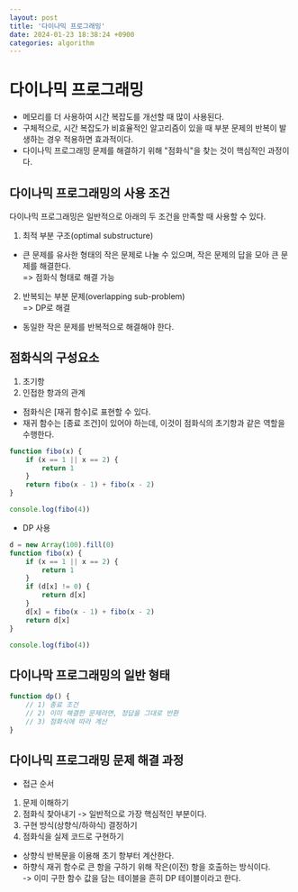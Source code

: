 ```yaml
---
layout: post
title: '다이나믹 프로그래밍'
date: 2024-01-23 18:38:24 +0900
categories: algorithm
---
```


# 다이나믹 프로그래밍

-   메모리를 더 사용하여 시간 복잡도를 개선할 때 많이 사용된다.
-   구체적으로, 시간 복잡도가 비효율적인 알고리즘이 있을 때 부분 문제의 반복이 발생하는 경우 적용하면 효과적이다.
-   다이나믹 프로그래밍 문제를 해결하기 위해 "점화식"을 찾는 것이 핵심적인 과정이다.

## 다이나믹 프로그래밍의 사용 조건

다이나믹 프로그래밍은 일반적으로 아래의 두 조건을 만족할 때 사용할 수 있다.

1. 최적 부분 구조(optimal substructure)

-   큰 문제를 유사한 형태의 작은 문제로 나눌 수 있으며, 작은 문제의 답을 모아 큰 문제를 해결한다.  
    => 점화식 형태로 해결 가능

2. 반복되는 부분 문제(overlapping sub-problem)  
   => DP로 해결

-   동일한 작은 문제를 반복적으로 해결해야 한다.

## 점화식의 구성요소

1. 초기항
2. 인접한 항과의 관계

-   점화식은 [재귀 함수]로 표현할 수 있다.
-   재귀 함수는 [종료 조건]이 있어야 하는데, 이것이 점화식의 초기항과 같은 역할을 수행한다.

```javascript
function fibo(x) {
    if (x == 1 || x == 2) {
        return 1
    }
    return fibo(x - 1) + fibo(x - 2)
}

console.log(fibo(4))
```

-   DP 사용

```javascript
d = new Array(100).fill(0)
function fibo(x) {
    if (x == 1 || x == 2) {
        return 1
    }
    if (d[x] != 0) {
        return d[x]
    }
    d[x] = fibo(x - 1) + fibo(x - 2)
    return d[x]
}

console.log(fibo(4))
```

## 다이나막 프로그래밍의 일반 형태

```javascript
function dp() {
    // 1) 종료 조건
    // 2) 이미 해결한 문제라면, 정답을 그대로 반환
    // 3) 점화식에 따라 계산
}
```

## 다이나믹 프로그래밍 문제 해결 과정

-   접근 순서

1. 문제 이해하기
2. 점화식 찾아내기 -> 일반적으로 가장 핵심적인 부분이다.
3. 구현 방식(상향식/하햐식) 결정하기
4. 점화식을 실제 코드로 구현하기

-   상향식
    반복문을 이용해 초기 항부터 계산한다.
-   하향식
    재귀 함수로 큰 항을 구하기 위해 작은(이전) 항을 호출하는 방식이다.  
    -> 이미 구한 함수 값을 담는 테이블을 흔히 DP 테이블이라고 한다.
